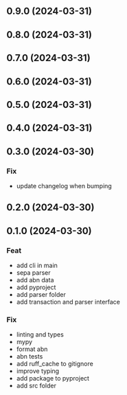 ## 0.9.0 (2024-03-31)

## 0.8.0 (2024-03-31)

## 0.7.0 (2024-03-31)

## 0.6.0 (2024-03-31)

## 0.5.0 (2024-03-31)

## 0.4.0 (2024-03-31)

## 0.3.0 (2024-03-30)

### Fix

- update changelog when bumping

## 0.2.0 (2024-03-30)

## 0.1.0 (2024-03-30)

### Feat

- add cli in main
- sepa parser
- add abn data
- add pyproject
- add parser folder
- add transaction and parser interface

### Fix

- linting and types
- mypy
- format abn
- abn tests
- add ruff_cache to gitignore
- improve typing
- add package to pyproject
- add src folder
